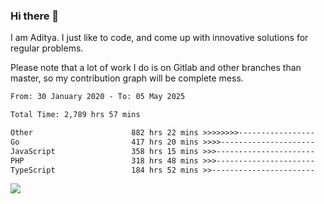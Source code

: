 ### Hi there 👋

I am Aditya. I just like to code, and come up with innovative solutions for regular problems.

Please note that a lot of work I do is on Gitlab and other branches than master, so my contribution graph will be complete mess.

<!--START_SECTION:waka-->

```txt
From: 30 January 2020 - To: 05 May 2025

Total Time: 2,789 hrs 57 mins

Other                      882 hrs 22 mins >>>>>>>>-----------------   31.63 %
Go                         417 hrs 20 mins >>>>---------------------   14.96 %
JavaScript                 358 hrs 15 mins >>>----------------------   12.84 %
PHP                        318 hrs 48 mins >>>----------------------   11.43 %
TypeScript                 184 hrs 52 mins >>-----------------------   06.63 %
```

<!--END_SECTION:waka-->

![](https://komarev.com/ghpvc/?username=BrainBuzzer)
